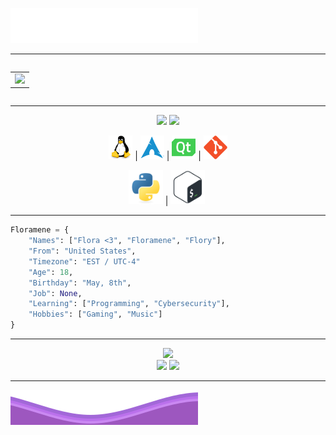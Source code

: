 ![1](./Assets/1.svg)

---

<div style="display: flex; align-items: flex-start; align: center">
  <table align="center">
    <tr>
      <td align="center">
        <img src="https://spotify-github-profile.vercel.app/api/view?uid=31nxou7vtqxdpaqbmlt3ugjqypoa&cover_image=true&theme=natemoo-re&show_offline=true&background_color=121212&interchange=true&bar_color=53b14f&bar_color_cover=true">
      </td>
    </tr>
  </table>
</div>

---

<div align="center">
  <img src="https://img.shields.io/github/followers/Floramene?style=for-the-badge&color=f164b9" />
  <img src="https://komarev.com/ghpvc/?username=Floramene&style=for-the-badge&color=f164b9" />
</div>

<p align="center"> 
  <code><img height="38" src="https://raw.githubusercontent.com/devicons/devicon/master/icons/linux/linux-original.svg"></code>&nbsp;|
  <code><img height="38" src="https://raw.githubusercontent.com/devicons/devicon/master/icons/archlinux/archlinux-original.svg"></code>&nbsp;|
  <code><img height="38" src="https://github.com/devicons/devicon/raw/master/icons/qt/qt-original.svg"></code>&nbsp;|
  <code><img height="38" src="https://raw.githubusercontent.com/devicons/devicon/master/icons/git/git-original.svg"></code>
</p>

<p align="center"> 
  <code><img height="55" src="https://raw.githubusercontent.com/devicons/devicon/master/icons/python/python-original.svg"></code>&nbsp;|
  <code><img height="55" src="https://raw.githubusercontent.com/devicons/devicon/master/icons/bash/bash-original.svg"></code>&nbsp;
</p>

---

```python
Floramene = {
    "Names": ["Flora <3", "Floramene", "Flory"],
    "From": "United States",
    "Timezone": "EST / UTC-4"
    "Age": 18,
    "Birthday": "May, 8th",
    "Job": None,
    "Learning": ["Programming", "Cybersecurity"],
    "Hobbies": ["Gaming", "Music"]
}
```

---

<div align="center">
    <img src="https://readme-stats.jonas-bernard.dev/api/top-langs/?username=Floramene&theme=omni&langs_count=10&layout=compact&count_private=true&hide_border=true&custom_title=Languages%20UwU" /><br />    
    <img src="https://readme-stats.jonas-bernard.dev/api?username=Floramene&show_icons=true&theme=omni&count_private=true&hide_border=true&custom_title=Stats%20OwO" />
    <img src="https://streak-stats.demolab.com/?user=Floramene&theme=omni&count_private=true&hide_border=true" />
</div>

---

![2](./Assets/2.svg)
